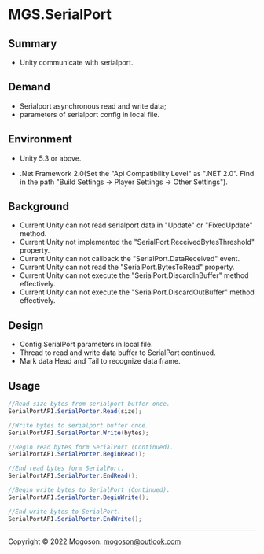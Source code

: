 # MGS.SerialPort

## Summary
- Unity communicate with serialport.

## Demand
- Serialport asynchronous read and write data; 
- parameters of serialport config in local file.

## Environment
- Unity 5.3 or above.

- .Net Framework 2.0(Set the "Api Compatibility Level" as ".NET 2.0". Find in the path
  "Build Settings -> Player Settings -> Other Settings").

## Background
- Current Unity can not read serialport data in "Update" or "FixedUpdate" method.
- Current Unity not implemented the "SerialPort.ReceivedBytesThreshold" property.
- Current Unity can not callback the "SerialPort.DataReceived" event.
- Current Unity can not read the "SerialPort.BytesToRead" property.
- Current Unity can not execute the "SerialPort.DiscardInBuffer" method effectively.
- Current Unity can not execute the "SerialPort.DiscardOutBuffer" method effectively.

## Design

- Config SerialPort parameters in local file.
- Thread to read and write data buffer to SerialPort continued.
- Mark data Head and Tail to recognize data frame.

## Usage

```C#
//Read size bytes from serialport buffer once.
SerialPortAPI.SerialPorter.Read(size);

//Write bytes to serialport buffer once.
SerialPortAPI.SerialPorter.Write(bytes);

//Begin read bytes form SerialPort (Continued).
SerialPortAPI.SerialPorter.BeginRead();

//End read bytes form SerialPort.
SerialPortAPI.SerialPorter.EndRead();

//Begin write bytes to SerialPort (Continued).
SerialPortAPI.SerialPorter.BeginWrite();

//End write bytes to SerialPort.
SerialPortAPI.SerialPorter.EndWrite();
```

------

Copyright © 2022 Mogoson.	mogoson@outlook.com